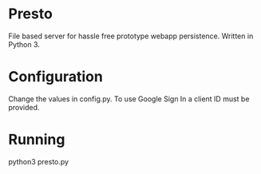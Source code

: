 # Presto
File based server for hassle free prototype webapp persistence.
Written in Python 3.

# Configuration
Change the values in config.py.
To use Google Sign In a client ID must be provided.

# Running
python3 presto.py

